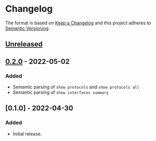 # Changelog

The format is based on [Keep a Changelog](http://keepachangelog.com/en/1.0.0/)
and this project adheres to [Semantic Versioning](http://semver.org/spec/v2.0.0.html).

## [Unreleased]

## [0.2.0] - 2022-05-02 <a name="0.2.0"></a>
### Added
- Semantic parsing of `show protocols` and `show protocols all`
- Semantic parsing of `show interfaces summary`

## [0.1.0] - 2022-04-30 <a name="0.1.0"></a>
### Added
- Initial release.

[Unreleased]: https://github.com/amodm/birdc-rs/compare/v0.2.0...HEAD
[0.2.0]: https://github.com/amodm/birdc-rs/compare/v0.1.0...v0.2.0
